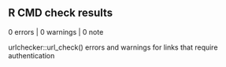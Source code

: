 ## R CMD check results

0 errors | 0 warnings | 0 note

urlchecker::url_check() errors and warnings for links that require authentication
